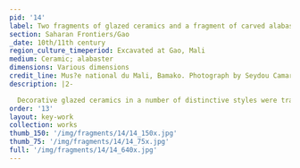 ```yaml
---
pid: '14'
label: Two fragments of glazed ceramics and a fragment of carved alabaster
section: Saharan Frontiers/Gao
_date: 10th/11th century
region_culture_timeperiod: Excavated at Gao, Mali
medium: Ceramic; alabaster
dimensions: Various dimensions
credit_line: Mus?e national du Mali, Bamako. Photograph by Seydou Camara
description: |2-

  Decorative glazed ceramics in a number of distinctive styles were transported across the Sahara, and fragments have been recovered at multiple sites. At left, the large fragment of lusterware (center) and of splashware (right) were excavated at Gao in Mali, as was the piece of carved alabaster (left), which likely came from a source in Egypt or Syria. Lusterware was among the most ingenious innovations of Arab potters, who mixed silver sulfides and copper oxides to create a shiny, metallic sheen on the surface of glazed earthenware bowls, plates, and other utilitarian vessels. The decorative ware was popular in Egypt and greater Syria during the Fatimid period (909?1171). The technique also spread to North Africa and Andalusia, including the cities of Malaga and Valencia. Wide appreciation of lusterware is unsurprising given the pottery?s similarities to the shimmering sparkle of gold.
order: '13'
layout: key-work
collection: works
thumb_150: '/img/fragments/14/14_150x.jpg'
thumb_75: '/img/fragments/14/14_75x.jpg'
full: '/img/fragments/14/14_640x.jpg'
---
```

